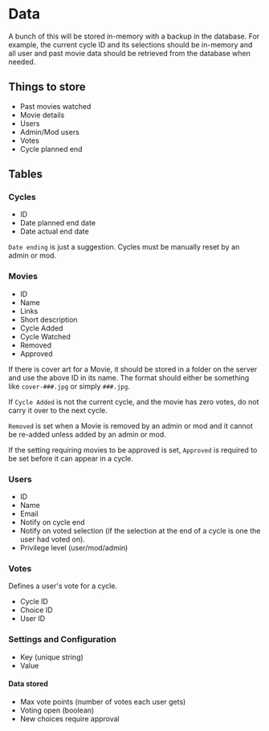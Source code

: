 # Data

A bunch of this will be stored in-memory with a backup in the database.  For
example, the current cycle ID and its selections should be in-memory and all
user and past movie data should be retrieved from the database when needed.

## Things to store

- Past movies watched
- Movie details
- Users
- Admin/Mod users
- Votes
- Cycle planned end

## Tables

### Cycles

- ID
- Date planned end date
- Date actual end date

`Date ending` is just a suggestion.  Cycles must be manually reset by an admin
or mod.

### Movies

- ID
- Name
- Links
- Short description
- Cycle Added
- Cycle Watched
- Removed
- Approved

If there is cover art for a Movie, it should be stored in a folder on the
server and use the above ID in its name.  The format should either be something
like `cover-###.jpg` or simply `###.jpg`.

If `Cycle Added` is not the current cycle, and the movie has zero votes, do not
carry it over to the next cycle.

`Removed` is set when a Movie is removed by an admin or mod and it cannot be
re-added unless added by an admin or mod.

If the setting requiring movies to be approved is set, `Approved` is required
to be set before it can appear in a cycle.

### Users

- ID
- Name
- Email
- Notify on cycle end
- Notify on voted selection (if the selection at the end of a cycle is one the
  user had voted on).
- Privilege level (user/mod/admin)

### Votes

Defines a user's vote for a cycle.

- Cycle ID
- Choice ID
- User ID

### Settings and Configuration

- Key (unique string)
- Value

#### Data stored

- Max vote points (number of votes each user gets)
- Voting open (boolean)
- New choices require approval
